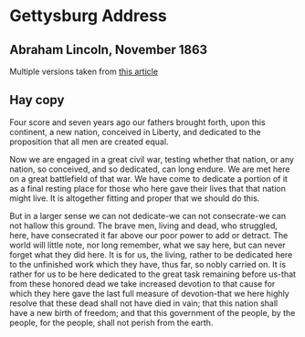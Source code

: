 # Gettysburg Address
## Abraham Lincoln, November 1863

Multiple versions taken from [this article](http://blog.constitutioncenter.org/2012/11/read-six-different-versions-of-the-gettysburg-address/)

## Hay copy

Four score and seven years ago our fathers brought forth, upon this continent, a new nation, conceived in Liberty, and dedicated to the proposition that all men are created equal.

Now we are engaged in a great civil war, testing whether that nation, or any nation, so conceived, and so dedicated, can long endure. We are met here on a great battlefield of that war. We have come to dedicate a portion of it as a final resting place for those who here gave their lives that that nation might live. It is altogether fitting and proper that we should do this.

But in a larger sense we can not dedicate-we can not consecrate-we can not hallow this ground. The brave men, living and dead, who struggled, here, have consecrated it far above our poor power to add or detract. The world will little note, nor long remember, what we say here, but can never forget what they did here. It is for us, the living, rather to be dedicated here to the unfinished work which they have, thus far, so nobly carried on. It is rather for us to be here dedicated to the great task remaining before us-that from these honored dead we take increased devotion to that cause for which they here gave the last full measure of devotion-that we here highly resolve that these dead shall not have died in vain; that this nation shall have a new birth of freedom; and that this government of the people, by the people, for the people, shall not perish from the earth.
